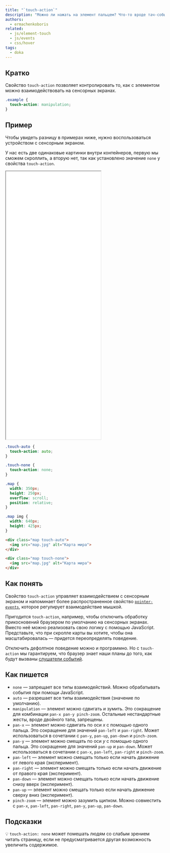 ```yaml
---
title: "`touch-action`"
description: "Можно ли нажать на элемент пальцем? Что-то вроде тач-событий в JavaScript."
authors:
  - ermachenkoboris
related:
  - js/element-touch
  - js/events
  - css/hover
tags:
  - doka
---
```


## Кратко

Свойство `touch-action` позволяет контролировать то, как с элементом можно взаимодействовать на сенсорных экранах.

```css
.example {
  touch-action: manipulation;
}
```

## Пример

Чтобы увидеть разницу в примерах ниже, нужно воспользоваться устройством с сенсорным экраном.

У нас есть две одинаковые картинки внутри контейнеров, первую мы сможем скроллить, а вторую нет, так как установлено значение `none` у свойства `touch-action`.

<iframe title="Демонстрация разницы значений" src="demos/touch-action/" height="845"></iframe>

```css
.touch-auto {
  touch-action: auto;
}

.touch-none {
  touch-action: none;
}

.map {
  width: 350px;
  height: 250px;
  overflow: scroll;
  position: relative;
}

.map img {
  width: 640px;
  height: 425px;
}
```

```html
<div class="map touch-auto">
  <img src="map.jpg" alt="Карта мира">
</div>

<div class="map touch-none">
  <img src="map.jpg" alt="Карта мира">
</div>
```

## Как понять

Свойство `touch-action` управляет взаимодействием с сенсорным экраном и напоминает более распространенное свойство [`pointer-events`](/css/pointer-events/), которое регулирует взаимодействие мышкой.

Пригодится `touch-action`, например, чтобы отключить обработку прикосновений браузером по умолчанию на сенсорных экранах. Вместо неё можно реализовать свою логику с помощью JavaScript. Представьте, что при скролле карты вы хотите, чтобы она масштабировалась — придется переопределять поведение.

Отключить дефолтное поведение можно и программно. Но с `touch-action` мы гарантируем, что браузер знает наши планы до того, как будут вызваны [слушатели событий](/js/events/).

## Как пишется

- `none` — запрещает все типы взаимодействий. Можно обрабатывать события при помощи JavaScript.
- `auto` — разрешает все типы взаимодействия (значение по умолчанию).
- `manipulation` — элемент можно сдвигать и зумить. Это сокращение для комбинации `pan-x pan-y pinch-zoom`. Остальные нестандартные жесты, вроде двойного тапа, запрещены.
- `pan-x` — элемент можно сдвигать по оси _x_ с помощью одного пальца. Это сокращение для значений `pan-left` и `pan-right`. Может использоваться в сочетании с `pan-y`, `pan-up`, `pan-down` и `pinch-zoom`.
- `pan-y` — элемент можно смещать по оси _y_ с помощью одного пальца. Это сокращение для значений `pan-up` и `pan-down`. Может использоваться в сочетании с `pan-x`, `pan-left`, `pan-right` и `pinch-zoom`.
- `pan-left` — элемент можно смещать только если начать движение от левого края (эксперимент).
- `pan-right` — элемент можно смещать только если начать движение от правого края (эксперимент).
- `pan-down` — элемент можно смещать только если начать движение снизу вверх (эксперимент).
- `pan-up` — элемент можно смещать только если начать движение сверху вниз (эксперимент).
- `pinch-zoom` — элемент можно зазумить щипком. Можно совместить с `pan-x`, `pan-left`, `pan-right`, `pan-y`, `pan-up`, `pan-down`.

## Подсказки

💡 `touch-action: none` может помешать людям со слабым зрением читать страницу, если не предусматривается другая возможность увеличить содержимое.
